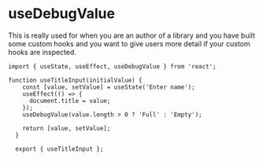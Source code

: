 # useDebugValue

This is really used for when you are an author of a library and you have built some custom hooks and you want to give users more detail if your custom hooks are inspected.

```
import { useState, useEffect, useDebugValue } from 'react';

function useTitleInput(initialValue) {
    const [value, setValue] = useState('Enter name');
    useEffect(() => {
      document.title = value;
    });
    useDebugValue(value.length > 0 ? 'Full' : 'Empty');

    return [value, setValue];
  }

  export { useTitleInput };
  ```